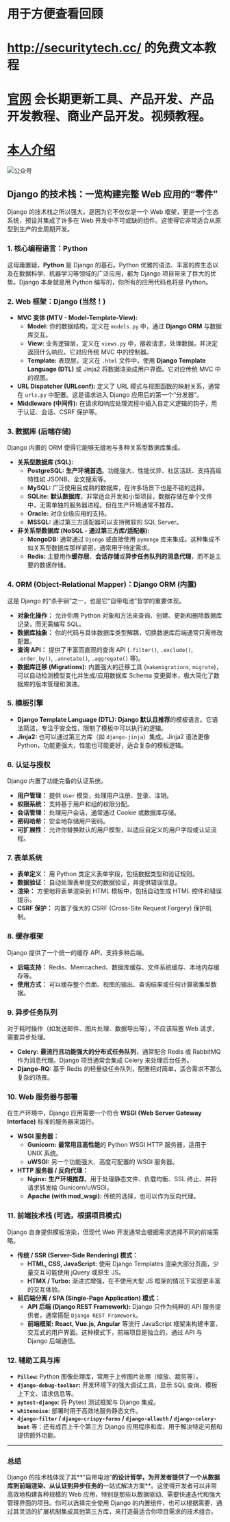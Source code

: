 # 用于方便查看回顾
# http://securitytech.cc/ 的免费文本教程

# [官网](securitytech.cc) 会长期更新工具、产品开发、产品开发教程、商业产品开发。视频教程。

# [本人介绍](http://securitytech.cc/about)

![公众号](https://github.com/haidragon/haidragon/blob/main/gzh.png)


 
## Django 的技术栈：一览构建完整 Web 应用的“零件”

Django 的技术栈之所以强大，是因为它不仅仅是一个 Web 框架，更是一个生态系统，预设并集成了许多在 Web 开发中不可或缺的组件。这使得它非常适合从原型到生产的全周期开发。

### 1. 核心编程语言：Python

这毋庸置疑，**Python** 是 Django 的基石。Python 优雅的语法、丰富的库生态以及在数据科学、机器学习等领域的广泛应用，都为 Django 项目带来了巨大的优势。Django 本身就是用 Python 编写的，你所有的应用代码也将是 Python。

### 2. Web 框架：Django (当然！)

* **MVC 变体 (MTV - Model-Template-View):**
    * **Model:** 你的数据结构，定义在 `models.py` 中，通过 **Django ORM** 与数据库交互。
    * **View:** 业务逻辑层，定义在 `views.py` 中，接收请求，处理数据，并决定返回什么响应。它对应传统 MVC 中的控制器。
    * **Template:** 表现层，定义在 `.html` 文件中，使用 **Django Template Language (DTL)** 或 Jinja2 将数据渲染成用户界面。它对应传统 MVC 中的视图。
* **URL Dispatcher (URLconf):** 定义了 URL 模式与视图函数的映射关系，通常在 `urls.py` 中配置。这是请求进入 Django 应用后的第一个“分发器”。
* **Middleware (中间件):** 在请求和响应处理流程中插入自定义逻辑的钩子，用于认证、会话、CSRF 保护等。

### 3. 数据库 (后端存储)

Django 内置的 ORM 使得它能够无缝地与多种关系型数据库集成。

* **关系型数据库 (SQL):**
    * **PostgreSQL:** **生产环境首选**。功能强大、性能优异、社区活跃、支持高级特性如 JSONB、全文搜索等。
    * **MySQL:** 广泛使用且成熟的数据库，在许多场景下也是不错的选择。
    * **SQLite:** **默认数据库**，非常适合开发和小型项目，数据存储在单个文件中，无需单独的服务器进程。但在生产环境通常不推荐。
    * **Oracle:** 对企业级应用的支持。
    * **MSSQL:** 通过第三方适配器可以支持微软的 SQL Server。
* **非关系型数据库 (NoSQL - 通过第三方库/适配器):**
    * **MongoDB:** 通常通过 `Djongo` 或直接使用 `pymongo` 库来集成。这种集成不如关系型数据库那样紧密，通常用于特定需求。
    * **Redis:** 主要用作**缓存层**、**会话存储**或**异步任务队列的消息代理**，而不是主要的数据存储。

### 4. ORM (Object-Relational Mapper)：Django ORM (内置)

这是 Django 的“杀手锏”之一，也是它“自带电池”哲学的重要体现。

* **对象化操作：** 允许你用 Python 对象和方法来查询、创建、更新和删除数据库记录，而无需编写 SQL。
* **数据库抽象：** 你的代码与具体数据库类型解耦，切换数据库后端通常只需修改配置。
* **查询 API：** 提供了丰富而直观的查询 API (`.filter()`, `.exclude()`, `.order_by()`, `.annotate()`, `.aggregate()` 等)。
* **数据库迁移 (Migrations):** 内置强大的迁移工具 (`makemigrations`, `migrate`)，可以自动检测模型变化并生成/应用数据库 Schema 变更脚本，极大简化了数据库的版本管理和演进。

### 5. 模板引擎

* **Django Template Language (DTL):** **Django 默认且推荐**的模板语言。它语法简洁，专注于安全性，限制了模板中可以执行的逻辑。
* **Jinja2:** 也可以通过第三方库（如 `django-jinja`）集成。Jinja2 语法更像 Python，功能更强大，性能也可能更好，适合复杂的模板逻辑。

### 6. 认证与授权

Django 内置了功能完备的认证系统。

* **用户管理：** 提供 `User` 模型，处理用户注册、登录、注销。
* **权限系统：** 支持基于用户和组的权限分配。
* **会话管理：** 处理用户会话，通常通过 Cookie 或数据库存储。
* **密码哈希：** 安全地存储用户密码。
* **可扩展性：** 允许你替换默认的用户模型，以适应自定义的用户字段或认证流程。

### 7. 表单系统

* **表单定义：** 用 Python 类定义表单字段，包括数据类型和验证规则。
* **数据验证：** 自动处理表单提交的数据验证，并提供错误信息。
* **渲染：** 方便地将表单渲染到 HTML 模板中，包括自动生成 HTML 控件和错误提示。
* **CSRF 保护：** 内置了强大的 CSRF (Cross-Site Request Forgery) 保护机制。

### 8. 缓存框架

Django 提供了一个统一的缓存 API，支持多种后端。

* **后端支持：** Redis、Memcached、数据库缓存、文件系统缓存、本地内存缓存等。
* **使用方式：** 可以缓存整个页面、视图的输出、查询结果或任何计算密集型数据。

### 9. 异步任务队列

对于耗时操作（如发送邮件、图片处理、数据导出等），不应该阻塞 Web 请求，需要异步处理。

* **Celery:** **最流行且功能强大的分布式任务队列**，通常配合 Redis 或 RabbitMQ 作为消息代理。Django 项目通常会集成 Celery 来处理后台任务。
* **Django-RQ:** 基于 Redis 的轻量级任务队列，配置相对简单，适合需求不那么复杂的场景。

### 10. Web 服务器与部署

在生产环境中，Django 应用需要一个符合 **WSGI (Web Server Gateway Interface)** 标准的服务器来运行。

* **WSGI 服务器：**
    * **Gunicorn:** **最常用且高性能**的 Python WSGI HTTP 服务器，适用于 UNIX 系统。
    * **uWSGI:** 另一个功能强大、高度可配置的 WSGI 服务器。
* **HTTP 服务器 / 反向代理：**
    * **Nginx:** **生产环境推荐**。用于处理静态文件、负载均衡、SSL 终止、并将请求转发给 Gunicorn/uWSGI。
    * **Apache (with mod_wsgi):** 传统的选择，也可以作为反向代理。

### 11. 前端技术栈 (可选，根据项目模式)

Django 自身提供模板渲染，但现代 Web 开发通常会根据需求选择不同的前端策略。

* **传统 / SSR (Server-Side Rendering) 模式：**
    * **HTML, CSS, JavaScript:** 使用 Django Templates 渲染大部分页面，少量交互可能使用 jQuery 或原生 JS。
    * **HTMX / Turbo:** 渐进式增强，在不使用大型 JS 框架的情况下实现更丰富的交互体验。
* **前后端分离 / SPA (Single-Page Application) 模式：**
    * **API 后端 (Django REST Framework):** Django 只作为纯粹的 API 服务提供者，通常搭配 `Django REST Framework`。
    * **前端框架:** **React, Vue.js, Angular** 等流行 JavaScript 框架来构建丰富、交互式的用户界面。这种模式下，前端项目是独立的，通过 API 与 Django 后端通信。

### 12. 辅助工具与库

* **`Pillow`:** Python 图像处理库，常用于上传图片处理（缩放、裁剪等）。
* **`django-debug-toolbar`:** 开发环境下的强大调试工具，显示 SQL 查询、模板上下文、请求信息等。
* **`pytest-django`:** 将 Pytest 测试框架与 Django 集成。
* **`whitenoise`:** 部署时用于高效地服务静态文件。
* **`django-filter` / `django-crispy-forms` / `django-allauth` / `django-celery-beat`** 等：还有成百上千个第三方 Django 应用程序和库，用于解决特定问题和提供额外功能。

---

### 总结

Django 的技术栈体现了其**“自带电池”**的设计哲学，为开发者提供了一个从数据库到前端渲染、从认证到异步任务的**一站式解决方案**。这使得开发者可以非常高效地构建各种规模的 Web 应用，特别是那些以数据驱动、需要快速迭代和强大管理界面的项目。你可以选择完全使用 Django 的内置组件，也可以根据需要，通过其灵活的扩展机制集成其他第三方库，来打造最适合你项目需求的技术组合。